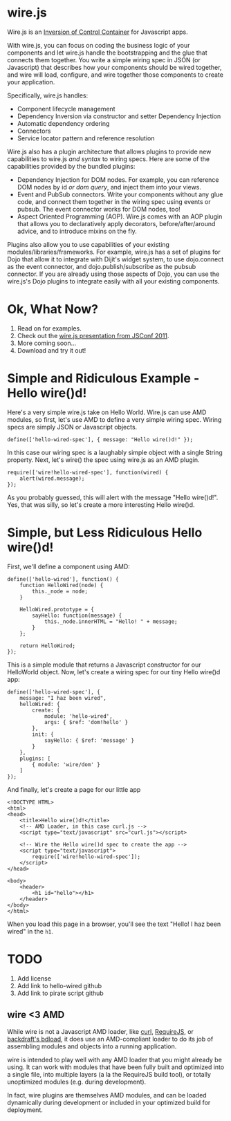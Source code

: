 # wire.js

Wire.js is an [Inversion of Control Container](http://martinfowler.com/articles/injection.html "Inversion of Control Containers and the Dependency Injection pattern") for Javascript apps.

With wire.js, you can focus on coding the business logic of your components and let wire.js handle the bootstrapping and the glue that connects them together.  You write a simple wiring spec in JSON (or Javascript) that describes how your components should be wired together, and wire will load, configure, and wire together those components to create your application.

Specifically, wire.js handles:

* Component lifecycle management
* Dependency Inversion via constructor and setter Dependency Injection
* Automatic dependency ordering
* Connectors
* Service locator pattern and reference resolution

Wire.js also has a plugin architecture that allows plugins to provide new capabilities to wire.js *and syntax* to wiring specs.  Here are some of the capabilities provided by the bundled plugins:

* Dependency Injection for DOM nodes.  For example, you can reference DOM nodes by id *or dom query*, and inject them into your views.
* Event and PubSub connectors. Write your components without any glue code, and connect them together in the wiring spec using events or pubsub.  The event connector works for DOM nodes, too!
* Aspect Oriented Programming (AOP).  Wire.js comes with an AOP plugin that allows you to declaratively apply decorators, before/after/around advice, and to introduce mixins on the fly.

Plugins also allow you to use capabilities of your existing modules/libraries/frameworks.  For example, wire.js has a set of plugins for Dojo that allow it to integrate with Dijit's widget system, to use dojo.connect as the event connector, and dojo.publish/subscribe as the pubsub connector.  If you are already using those aspects of Dojo, you can use the wire.js's Dojo plugins to integrate easily with all your existing components.

# Ok, What Now?

1. Read on for examples.
2. Check out the [wire.js presentation from JSConf 2011](http://bit.ly/mkWy1L "wire.js - Javascript IOC Container w/Dependency Injection").
3. More coming soon...
4. Download and try it out!

# Simple and Ridiculous Example - Hello wire()d!

Here's a very simple wire.js take on Hello World.  Wire.js can use AMD modules, so first, let's use AMD to define a very simple wiring spec.  Wiring specs are simply JSON or Javascript objects.

	define(['hello-wired-spec'], { message: "Hello wire()d!" });
	
In this case our wiring spec is a laughably simple object with a single String property.  Next, let's wire() the spec using wire.js as an AMD plugin. 
	
	require(['wire!hello-wired-spec'], function(wired) {
		alert(wired.message);
	});
	
As you probably guessed, this will alert with the message "Hello wire()d!".  Yes, that was silly, so let's create a more interesting Hello wire()d.

# Simple, but Less Ridiculous Hello wire()d!

First, we'll define a component using AMD:

	define(['hello-wired'], function() {
		function HelloWired(node) {
			this._node = node;
		}
		
		HelloWired.prototype = {
			sayHello: function(message) {
				this._node.innerHTML = "Hello! " + message;
			}
		};
		
		return HelloWired;
	});
	
This is a simple module that returns a Javascript constructor for our HelloWorld object.  Now, let's create a wiring spec for our tiny Hello wire()d app:

	define(['hello-wired-spec'], {
		message: "I haz been wired",
		helloWired: {
			create: {
				module: 'hello-wired',
				args: { $ref: 'dom!hello' }
			},
			init: {
				sayHello: { $ref: 'message' }
			}
		},
		plugins: [
			{ module: 'wire/dom' }
		]
	});
	
And finally, let's create a page for our little app

	<!DOCTYPE HTML>
	<html>
	<head>
		<title>Hello wire()d!</title>	
		<!-- AMD Loader, in this case curl.js -->
		<script type="text/javascript" src="curl.js"></script>
		
		<!-- Wire the Hello wire()d spec to create the app -->
		<script type="text/javascript">
			require(['wire!hello-wired-spec']);
		</script>
	</head>

	<body>
		<header>
			<h1 id="hello"></h1>
		</header>
	</body>
	</html>

When you load this page in a browser, you'll see the text "Hello! I haz been wired" in the `h1`.

# TODO

1. Add license
2. Add link to hello-wired github
3. Add link to pirate script github

## wire <3 AMD

While wire is not a Javascript AMD loader, like [curl](https://github.com/unscriptable/curl), [RequireJS](http://requirejs.org/ "RequireJS"), or [backdraft's bdload](http://bdframework.org/bdLoad/index.html "bdLoad - the backdraft AMD loader - home"), it does use an AMD-compliant loader to do its job of assembling modules and objects into a running application.

wire is intended to play well with any AMD loader that you might already be using.  It can work with modules that have been fully built and optimized into a single file, into multiple layers (a la the RequireJS build tool), or totally unoptimized modules (e.g. during development).

In fact, wire plugins are themselves AMD modules, and can be loaded dynamically during development or included in your optimized build for deployment.